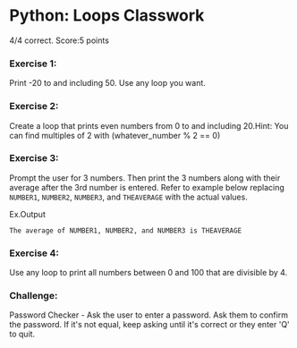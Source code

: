 # Python: Loops Classwork
4/4 correct. Score:5 points
### Exercise 1:
Print -20 to and including 50. Use any loop you want.

### Exercise 2:
Create a loop that prints even numbers from 0 to and including 20.Hint: You can find multiples of 2 with (whatever_number % 2 == 0)

### Exercise 3:
Prompt the user for 3 numbers. Then print the 3 numbers along with their average after the 3rd number is entered. Refer to example below replacing ```NUMBER1```, ```NUMBER2```, ```NUMBER3```, and ```THEAVERAGE``` with the actual values. 

Ex.Output
```
The average of NUMBER1, NUMBER2, and NUMBER3 is THEAVERAGE
```
### Exercise 4:
Use any loop to print all numbers between 0 and 100 that are divisible by 4. 

### Challenge:
Password Checker - Ask the user to enter a password. Ask them to confirm the password. If it's not equal, keep asking until it's correct or they enter 'Q' to quit.
